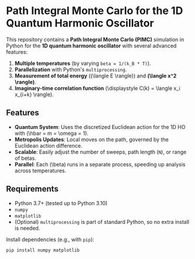 # Path Integral Monte Carlo for the 1D Quantum Harmonic Oscillator

This repository contains a **Path Integral Monte Carlo (PIMC)** simulation in Python for the **1D quantum harmonic oscillator** with several advanced features:

1. **Multiple temperatures** (by varying `beta = 1/(k_B * T)`).
2. **Parallelization** with Python's `multiprocessing`.
3. **Measurement of total energy** (\(\langle E \rangle\)) and **\(\langle x^2 \rangle\)**.
4. **Imaginary-time correlation function** \(\displaystyle C(k) = \langle x_i x_{i+k} \rangle\).

## Features

- **Quantum System**: Uses the discretized Euclidean action for the 1D HO with \(\hbar = m = \omega = 1\).
- **Metropolis Updates**: Local moves on the path, governed by the Euclidean action difference.
- **Scalable**: Easily adjust the number of sweeps, path length (`N`), or range of betas.
- **Parallel**: Each \(\beta\) runs in a separate process, speeding up analysis across temperatures.

## Requirements

- Python 3.7+ (tested up to Python 3.10)
- `numpy`
- `matplotlib`
- (Optional) `multiprocessing` is part of standard Python, so no extra install is needed.

Install dependencies (e.g., with `pip`):
```bash
pip install numpy matplotlib
